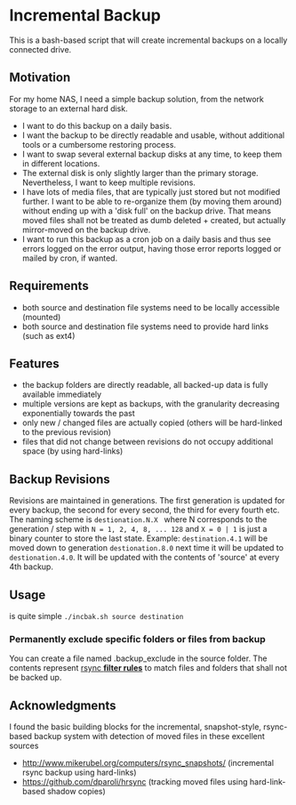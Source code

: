 # Incremental Backup
This is a bash-based script that will create incremental backups on a locally connected drive.
## Motivation
For my home NAS, I need a simple backup solution, from the network storage to an external hard disk.
- I want to do this backup on a daily basis.
- I want the backup to be directly readable and usable, without additional tools or a cumbersome restoring process.
- I want to swap several external backup disks at any time, to keep them in different locations.
- The external disk is only slightly larger than the primary storage. Nevertheless, I want to keep multiple revisions.
- I have lots of media files, that are typically just stored but not modified further. I want to be able to re-organize them (by moving them around) without ending up with a 'disk full' on the backup drive. That means moved files shall not be treated as dumb deleted + created, but actually mirror-moved on the backup drive.
- I want to run this backup as a cron job on a daily basis and thus see errors logged on the error output, having those error reports logged or mailed by cron, if wanted.
## Requirements
- both source and destination file systems need to be locally accessible (mounted)
- both source and destination file systems need to provide hard links (such as ext4)
## Features
- the backup folders are directly readable, all backed-up data is fully available immediately
- multiple versions are kept as backups, with the granularity decreasing exponentially towards the past
- only new / changed files are actually copied (others will be hard-linked to the previous revision)
- files that did not change between revisions do not occupy additional space (by using hard-links)
## Backup Revisions
Revisions are maintained in generations. The first generation is updated for every backup, the second for every second, the third for every fourth etc.
The naming scheme is ``` destionation.N.X  ``` where N corresponds to the generation / step with ``` N = 1, 2, 4, 8, ... 128 ``` and ``` X = 0 | 1 ``` is just a binary counter to store the last state.
Example: ``` destination.4.1 ``` will be moved down to generation ``` destionation.8.0 ``` next time it will be updated to ``` destionation.4.0 ```. It will be updated with the contents of 'source' at every 4th backup.
## Usage
is quite simple ``` ./incbak.sh source destination ```
### Permanently exclude specific folders or files from backup
You can create a file named .backup_exclude in the source folder. The contents represent [rsync **filter rules**](https://linux.die.net/man/1/rsync "rsync man page") to match files and folders that shall not be backed up.
## Acknowledgments
I found the basic building blocks for the incremental, snapshot-style, rsync-based backup system with detection of moved files in these excellent sources
- http://www.mikerubel.org/computers/rsync_snapshots/ (incremental rsync backup using hard-links)
- https://github.com/dparoli/hrsync (tracking moved files using hard-link-based shadow copies)
